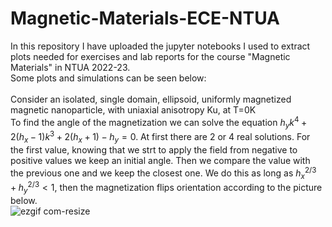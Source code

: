 # Magnetic-Materials-ECE-NTUA
In this repository I have uploaded the jupyter notebooks I used to extract plots needed for exercises and lab reports for the course "Magnetic Materials" in NTUA 2022-23.<br>
Some plots and simulations can be seen below: <br>
<br>
Consider an isolated, single domain, ellipsoid, uniformly magnetized magnetic nanoparticle, with uniaxial anisotropy Ku, at Τ=0K
<br>
To find the angle of the magnetization we can solve the equation $h_yk^4+2(h_x-1)k^3+2(h_x+1)-h_y=0$. At first there are 2 or 4 real solutions. For the first value, knowing that we strt to apply the field from negative to positive values we keep an initial angle. Then we compare the value with the previous one and we keep the closest one. We do this as long as $h_x^{2/3} + h_y^{2/3} < 1$, then the magnetization flips orientation according to the picture below.
<br>
![ezgif com-resize](https://user-images.githubusercontent.com/106864601/218151993-a7d12314-5a2f-4de6-aa54-f19fc8cd6fd9.gif)
<br>
<br>
